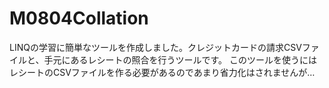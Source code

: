 # M0804Collation

LINQの学習に簡単なツールを作成しました。クレジットカードの請求CSVファイルと、手元にあるレシートの照合を行うツールです。
このツールを使うにはレシートのCSVファイルを作る必要があるのであまり省力化はされませんが…
